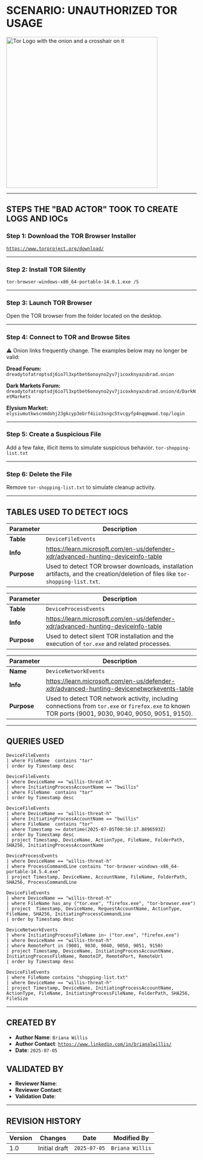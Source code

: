 # SCENARIO: UNAUTHORIZED TOR USAGE

<img width="400" src="https://github.com/user-attachments/assets/44bac428-01bb-4fe9-9d85-96cba7698bee" alt="Tor Logo with the onion and a crosshair on it"/>

---

## STEPS THE "BAD ACTOR" TOOK TO CREATE LOGS AND IOCs

### Step 1: **Download the TOR Browser Installer** 
[`https://www.torproject.org/download/`](https://www.torproject.org/download/)

---

### Step 2: **Install TOR Silently** 
`tor-browser-windows-x86_64-portable-14.0.1.exe /S` 

---

### Step 3: **Launch TOR Browser** 
Open the TOR browser from the folder located on the desktop.

---

### Step 4: **Connect to TOR and Browse Sites** 
⚠️ Onion links frequently change. The examples below may no longer be valid:

**Dread Forum:** `dreadytofatroptsdj6io7l3xptbet6onoyno2yv7jicoxknyazubrad.onion`

**Dark Markets Forum:** `dreadytofatroptsdj6io7l3xptbet6onoyno2yv7jicoxknyazubrad.onion/d/DarkNetMarkets`

**Elysium Market:** `elysiumutkwscnmdohj23gkcyp3ebrf4iio3sngc5tvcgyfp4nqqmwad.top/login`

---

### Step 5: **Create a Suspicious File**
Add a few fake, illicit items to simulate suspicious behavior.
`tor-shopping-list.txt`

---

### Step 6: **Delete the File**
Remove `tor-shopping-list.txt` to simulate cleanup activity.

---

## TABLES USED TO DETECT IOCS
| **Parameter**       | **Description**                                                                                                                |
|---------------------|--------------------------------------------------------------------------------------------------------------------------------|
| **Table**           | `DeviceFileEvents`                                                                                                             |
| **Info**            | https://learn.microsoft.com/en-us/defender-xdr/advanced-hunting-deviceinfo-table                                               |
| **Purpose**         | Used to detect TOR browser downloads, installation artifacts, and the creation/deletion of files like `tor-shopping-list.txt`. |

| **Parameter**       | **Description**                                                                              |
|---------------------|----------------------------------------------------------------------------------------------|
| **Table**           | `DeviceProcessEvents`                                                                        |
| **Info**            | https://learn.microsoft.com/en-us/defender-xdr/advanced-hunting-deviceinfo-table             |
| **Purpose**         | Used to detect silent TOR installation and the execution of `tor.exe` and related processes. |
 
| **Parameter**       | **Description**                                                                                                                                    |
|---------------------|----------------------------------------------------------------------------------------------------------------------------------------------------|
| **Name**            | `DeviceNetworkEvents`                                                                                                                              |
| **Info**            | https://learn.microsoft.com/en-us/defender-xdr/advanced-hunting-devicenetworkevents-table                                                          |
| **Purpose**         | Used to detect TOR network activity, including connections from `tor.exe` or `firefox.exe` to known TOR ports (9001, 9030, 9040, 9050, 9051, 9150).|

---

## QUERIES USED
```kql
DeviceFileEvents
| where FileName  contains "tor"
| order by Timestamp desc
```

```kql
DeviceFileEvents
| where DeviceName == "willis-threat-h"
| where InitiatingProcessAccountName == "bwillis"
| where FileName  contains "tor"
| order by Timestamp desc
```

```kql
DeviceFileEvents
| where DeviceName == "willis-threat-h"
| where InitiatingProcessAccountName == "bwillis"
| where FileName  contains "tor"
| where Timestamp >= datetime(2025-07-05T00:58:17.8896593Z)
| order by Timestamp desc
| project Timestamp, DeviceName, ActionType, FileName, FolderPath, SHA256, InitiatingProcessAccountName
```

```kql
DeviceProcessEvents
| where DeviceName == "willis-threat-h"
| where ProcessCommandLine contains "tor-browser-windows-x86_64-portable-14.5.4.exe"
| project Timestamp, DeviceName, AccountName, FileName, FolderPath, SHA256, ProcessCommandLine
```

```kql
DeviceFileEvents
| where DeviceName == "willis-threat-h"
| where FileName has_any ("tor.exe", "firefox.exe", "tor-browser.exe")
| project  Timestamp, DeviceName, RequestAccountName, ActionType, FileName, SHA256, InitiatingProcessCommandLine
| order by Timestamp desc
```

```kql
DeviceNetworkEvents
| where InitiatingProcessFileName in~ ("tor.exe", "firefox.exe")
| where DeviceName == "willis-threat-h"
| where RemotePort in (9001, 9030, 9040, 9050, 9051, 9150)
| project Timestamp, DeviceName, InitiatingProcessAccountName, InitiatingProcessFileName, RemoteIP, RemotePort, RemoteUrl
| order by Timestamp desc
```

```kql
DeviceFileEvents
| where FileName contains "shopping-list.txt"
| where DeviceName == "willis-threat-h"
| project Timestamp, DeviceName, InitiatingProcessAccountName, ActionType, FileName, InitiatingProcessFileName, FolderPath, SHA256, FileSize
```

---

## CREATED BY
- **Author Name**: `Briana Willis`
- **Author Contact**: [`https://www.linkedin.com/in/brianalwillis/`](https://www.linkedin.com/in/brianalwillis/)
- **Date**: `2025-07-05`

## VALIDATED BY
- **Reviewer Name**: 
- **Reviewer Contact**: 
- **Validation Date**: 

---

## REVISION HISTORY
| **Version** | **Changes**                   | **Date**     | **Modified By**   |
|-------------|-------------------------------|--------------|-------------------|
| 1.0         | Initial draft                 | `2025-07-05` | `Briana Willis`   
